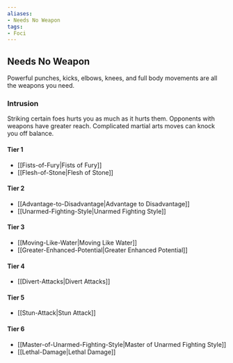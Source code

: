 ```yaml
---
aliases:
- Needs No Weapon
tags:
- Foci
---
```


  
## Needs No Weapon  
Powerful punches, kicks, elbows, knees, and full body movements are all the weapons you need.  
 ### Intrusion  
Striking certain foes hurts you as much as it hurts them. Opponents with weapons have greater reach. Complicated martial arts moves can knock you off balance.   
#### Tier 1    
* [[Fists-of-Fury|Fists of Fury]]  
* [[Flesh-of-Stone|Flesh of Stone]]  
#### Tier 2    
* [[Advantage-to-Disadvantage|Advantage to Disadvantage]]  
* [[Unarmed-Fighting-Style|Unarmed Fighting Style]]  
#### Tier 3    
  - [[Moving-Like-Water|Moving Like Water]]  
  - [[Greater-Enhanced-Potential|Greater Enhanced Potential]]  
#### Tier 4    
* [[Divert-Attacks|Divert Attacks]]  
#### Tier 5    
* [[Stun-Attack|Stun Attack]]  
#### Tier 6    
  - [[Master-of-Unarmed-Fighting-Style|Master of Unarmed Fighting Style]]  
  - [[Lethal-Damage|Lethal Damage]]